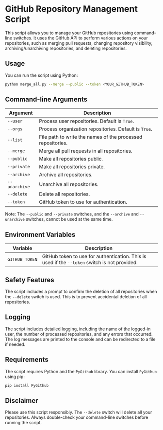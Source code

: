 # GitHub Repository Management Script

This script allows you to manage your GitHub repositories using command-line switches. It uses the GitHub API to perform various actions on your repositories, such as merging pull requests, changing repository visibility, archiving/unarchiving repositories, and deleting repositories.

## Usage

You can run the script using Python:

```bash
python merge_all.py --merge --public --token <YOUR_GITHUB_TOKEN>
```

## Command-line Arguments

| Argument | Description |
| --- | --- |
| `--user` | Process user repositories. Default is `True`. |
| `--orgs` | Process organization repositories. Default is `True`. |
| `--list` | File path to write the names of the processed repositories. |
| `--merge` | Merge all pull requests in all repositories. |
| `--public` | Make all repositories public. |
| `--private` | Make all repositories private. |
| `--archive` | Archive all repositories. |
| `--unarchive` | Unarchive all repositories. |
| `--delete` | Delete all repositories. |
| `--token` | GitHub token to use for authentication. |

Note: The `--public` and `--private` switches, and the `--archive` and `--unarchive` switches, cannot be used at the same time.

## Environment Variables

| Variable | Description |
| --- | --- |
| `GITHUB_TOKEN` | GitHub token to use for authentication. This is used if the `--token` switch is not provided. |

## Safety Features

The script includes a prompt to confirm the deletion of all repositories when the `--delete` switch is used. This is to prevent accidental deletion of all repositories.

## Logging

The script includes detailed logging, including the name of the logged-in user, the number of processed repositories, and any errors that occurred. The log messages are printed to the console and can be redirected to a file if needed.

## Requirements

The script requires Python and the `PyGithub` library. You can install `PyGithub` using pip:

```bash
pip install PyGithub
```

## Disclaimer

Please use this script responsibly. The `--delete` switch will delete all your repositories. Always double-check your command-line switches before running the script.